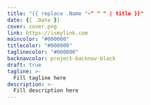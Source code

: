 ```yaml
---
title: "{{ replace .Name "-" " " | title }}"
date: {{ .Date }}
cover: cover.png
link: https://ismylink.com
maincolor: "#000000"
titlecolor: "#000000"
taglinecolor: "#000000"
backnavcolor: project-backnav-black
draft: true
tagline: >-
  Fill tagline here
description: >-
  Fill description here
---
```


